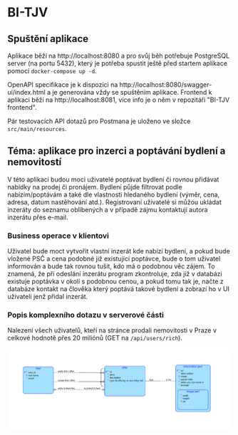 # BI-TJV

## Spuštění aplikace
Aplikace běží na http://localhost:8080 a pro svůj běh potřebuje PostgreSQL server (na portu 5432), který je potřeba spustit ještě před startem aplikace pomocí `docker-compose up -d`. 

OpenAPI specifikace je k dispozici na http://localhost:8080/swagger-ui/index.html a je generována vždy se spuštěním aplikace.
Frontend k aplikaci běží na http://localhost:8081, více info je o něm v repozitáři "BI-TJV frontend". 

Pár testovacích API dotazů pro Postmana je uloženo ve složce `src/main/resources`.

## Téma: aplikace pro inzerci a poptávání bydlení a nemovitostí
V této aplikaci budou moci uživatelé poptávat bydlení či rovnou přidávat nabídky na prodej či pronájem. Bydlení půjde filtrovat podle nabízím/poptávám a také dle vlastnosti hledaného bydlení (výměr, cena, adresa, datum nastěhování atd.). Registrovaní uživatelé si můžou ukládat inzeráty do seznamu oblíbených a v případě zájmu kontaktují autora inzerátu přes e-mail.

### Business operace v klientovi
Uživatel bude moct vytvořit vlastní inzerát kde nabízí bydlení, a pokud bude vložené PSČ a cena podobné již existující poptávce, bude o tom uživatel informován a bude tak rovnou tušit, kdo má o podobnou věc zájem. To znamená, že při odeslání inzerátu program zkontroluje, zda již v databázi existuje poptávka v okolí s podobnou cenou, a pokud tomu tak je, načte z databáze kontakt na člověka který poptává takové bydlení a zobrazí ho v UI uživateli jenž přidal inzerát.

### Popis komplexního dotazu v serverové části
Nalezení všech uživatelů, kteří na stránce prodali nemovitosti v Praze v celkové hodnotě přes 20 miliónů (GET na `/api/users/rich`).

![Schéma entit a jejich vztahů v aplikaci](/source/scheme.png "Schéma")
